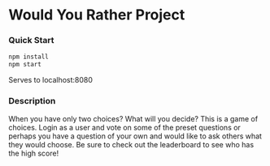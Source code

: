 # Would You Rather Project

### Quick Start

```bash
npm install
npm start
```
Serves to localhost:8080

### Description

When you have only two choices? What will you decide? This is a game of choices. Login as a user and vote on some of the preset questions or perhaps you have a question of your own and would like to ask others what they would choose. Be sure to check out the leaderboard to see who has the high score!